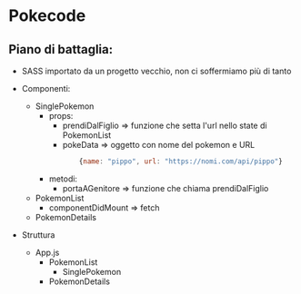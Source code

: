 # Pokecode

## Piano di battaglia:

- SASS importato da un progetto vecchio, non ci soffermiamo più di tanto

- Componenti:

  - SinglePokemon
    - props:
      - prendiDalFiglio => funzione che setta l'url nello state di PokemonList
      - pokeData => oggetto con nome del pokemon e URL
        ```js
            {name: "pippo", url: "https://nomi.com/api/pippo"}
        ```
    - metodi: 
        - portaAGenitore => funzione che chiama prendiDalFiglio
  - PokemonList
    - componentDidMount => fetch
  - PokemonDetails

- Struttura
  - App.js
    - PokemonList
      - SinglePokemon
    - PokemonDetails
